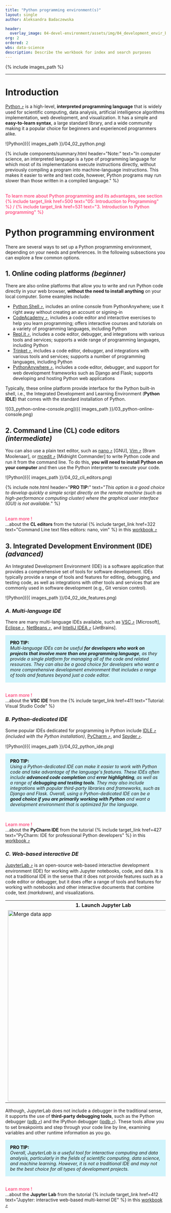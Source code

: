 ```yaml
---
title: "Python programming environment(s)"
layout: single
author: Aleksandra Badaczewska

header:
  overlay_image: 04-devel-environment/assets/img/04_development_envir_banner.png
org: 2
ordered: 2 
wbs: data-science
description: Describe the workbook for index and search purposes
---
```

{% include images_path %}




---


# Introduction

<a href="https://www.python.org" target="_blank">Python  ⤴</a> is a high-level, **interpreted programming language** that is widely used for scientific computing, data analysis, artificial intelligence algorithms implementation, web development, and visualization. It has a simple and **easy-to-learn syntax**, a large standard library, and a wide community making it a popular choice for beginners and experienced programmers alike.

![Python]({{ images_path }}/04_02_python.png)

{% include components/summary.html 
header="Note:" 
text="In computer science, an interpreted language is a type of programming language for which most of its implementations execute instructions directly, without previously compiling a program into machine-language instructions. This makes it easier to write and test code, however, Python programs may run slower than those written in a compiled language." %} 

<br><b><span style="color: #ff3870;font-weight: 500;"> To learn more about Python programming and its advantages, see section {% include target_link href=500 text="05: Introduction to Programming" %} / {% include target_link href=531 text="3. Introduction to Python programming" %} </span></b>


# Python programming environment

There are several ways to set up a Python programming environment, depending on your needs and preferences. In the following subsections you can explore a few common options.

## **1. Online coding platforms** *(beginner)*

There are also online platforms that allow you to write and run Python code directly in your web browser, **without the need to install anything** on your local computer. Some examples include:
* <a href="https://www.python.org/shell/" target="_blank">Python Shell  ⤴</a>, includes an online console from PythonAnywhere; use it right away without creating an account or signing-in
* <a href="https://www.codecademy.com/" target="_blank">CodeAcademy  ⤴</a>, includes a code editor and interactive exercises to help you learn programming; offers interactive courses and tutorials on a variety of programming languages, including Python
* <a href="https://repl.it/" target="_blank">Repl.it  ⤴</a>, includes a code editor, debugger, and integrations with various tools and services; supports a wide range of programming languages, including Python
* <a href="https://trinket.io/" target="_blank">Trinket  ⤴</a>, includes a code editor, debugger, and integrations with various tools and services; supports a number of programming languages, including Python
* <a href="https://www.pythonanywhere.com/" target="_blank">PythonAnywhere  ⤴</a>, includes a code editor, debugger, and support for web development frameworks such as Django and Flask;  supports developing and hosting Python web applications

Typically, these online platform provide interface for the Python built-in shell, i.e., the Integrated Development and Learning Environment (**Python IDLE**) that comes with the standard installation of Python.

![03_python-online-console.png]({{ images_path }}/03_python-online-console.png)

## **2. Command Line (CL) code editors** *(intermediate)*
You can also use a plain text editor, such as <a href="https://www.nano-editor.org" target="_blank">nano  ⤴</a> [GNU], <a href="https://www.vim.org" target="_blank">Vim  ⤴</a> [Bram Moolenaar], or <a href="https://linuxcommand.org/lc3_adv_mc.php" target="_blank">mcedit  ⤴</a> [Midnight Commander] to write Python code and run it from the command line. To do this, **you will need to install Python on your computer** and then use the Python interpreter to execute your code.

![Python]({{ images_path }}/04_02_cli_editors.png)<br>

{% include note.html header="**PRO TIP:**" text="*This option is a good choice to develop quickly a simple script directly on the remote machine (such as high-performance computing cluster) where the graphical user interface (GUI) is not available.*" %}

<br><span style="color: #ff3870;font-weight: 500;">Learn more  !</span> <br>
...about the <b>CL editors</b> from the tutorial {% include target_link href=322 text="Command Line text files editors: nano, vim" %} in this <a href="https://datascience.101workbook.org" target="_blank">workbook  ⤴</a>


## **3. Integrated Development Environment (IDE)** *(advanced)*
An Integrated Development Environment (IDE) is a software application that provides a comprehensive set of tools for software development. IDEs typically provide a range of tools and features for editing, debugging, and testing code, as well as integrations with other tools and services that are commonly used in software development (e.g., Git version control).

![Python]({{ images_path }}/04_02_ide_features.png)<br>

### *A. Multi-language IDE*
There are many multi-language IDEs available, such as <a href="https://code.visualstudio.com" target="_blank">VSC  ⤴</a> [Microsoft], <a href="https://www.eclipse.org/ide/" target="_blank">Eclipse  ⤴</a>, <a href="https://netbeans.apache.org" target="_blank">NetBeans  ⤴</a>, and <a href="https://www.jetbrains.com/idea/" target="_blank">IntelliJ IDEA  ⤴</a> [JetBrains].

<div style="background: #cff4fc; padding: 15px;">
<span style="font-weight:800;">PRO TIP:</span>
<br><span style="font-style:italic;">
Multi-language IDEs can be useful <b>for developers who work on projects that involve more than one programming language</b>, as they provide a single platform for managing all of the code and related resources. They can also be a good choice for developers who want a more comprehensive development environment that includes a range of tools and features beyond just a code editor.
</span>
</div>

<br><span style="color: #ff3870;font-weight: 500;">Learn more  !</span> <br>
...about the <b>VSC IDE</b> from the {% include target_link href=411 text="Tutorial: Visual Studio Code" %}

### *B. Python-dedicated IDE*
Some popular IDEs dedicated for programming in Python include <a href="https://realpython.com/python-idle/" target="_blank">IDLE  ⤴</a> *(included with the Python installation)*, <a href="https://www.jetbrains.com/pycharm/" target="_blank">PyCharm  ⤴</a>, and <a href="https://www.spyder-ide.org" target="_blank">Spyder  ⤴</a>.

![Python]({{ images_path }}/04_02_python_ide.png)<br>

<div style="background: #cff4fc; padding: 15px;">
<span style="font-weight:800;">PRO TIP:</span>
<br><span style="font-style:italic;">
Using a Python-dedicated IDE can make it easier to work with Python code and take advantage of the language's features. These IDEs often include <b>advanced code completion</b> and <b>error highlighting</b>, as well as a range of <b>debugging and testing tools</b>. They may also include integrations with popular third-party libraries and frameworks, such as Django and Flask. Overall, using a Python-dedicated IDE can be a <b>good choice if you are primarily working with Python</b> and want a development environment that is optimized for the language.
</span>
</div>

<br><span style="color: #ff3870;font-weight: 500;">Learn more  !</span> <br>
...about the <b>PyCharm IDE</b> from the tutorial {% include target_link href=427 text="PyCharm: IDE for professional Python developers" %} in this <a href="https://datascience.101workbook.org" target="_blank">workbook  ⤴</a>


### *C. Web-based interactive DE*
<a href="https://jupyter.org/install" target="_blank">JupyterLab  ⤴</a> is an open-source web-based interactive development environment (IDE) for working with Jupyter notebooks, code, and data. It is not a traditional IDE in the sense that it does not provide features such as a code editor or debugger, but it does offer a range of tools and features for working with notebooks and other interactive documents that combine code, text *(markdown)*, and visualizations.

<table>
  <tr> <th>1. Launch Jupyter Lab</th> <th>2. Develop code, comment, and visualize results</th> </tr>
  <tr>
    <td><img src="{{ images_path }}/04_jupyter_launch.gif" alt="Merge data app" width="600"></td>
    <td><img src="{{ images_path }}/04_jupyter_cell_types.png" alt="Merge data app" width="600"></td>
  </tr>
</table>

Although, JupyterLab does not include a debugger in the traditional sense, it supports the use of **third-party debugging tools**, such as the Python debugger (<a href="https://docs.python.org/3/library/pdb.html" target="_blank">pdb  ⤴</a>) and the IPython debugger (<a href="https://ipython.org/ipython-doc/3/api/generated/IPython.core.debugger.html" target="_blank">ipdb  ⤴</a>). These tools allow you to set breakpoints and step through your code line by line, examining variables and other runtime information as you go.

<div style="background: #cff4fc; padding: 15px;">
<span style="font-weight:800;">PRO TIP:</span>
<br><span style="font-style:italic;">
Overall, JupyterLab is a useful tool for interactive computing and data analysis, particularly in the fields of scientific computing, data science, and machine learning. However, it is not a traditional IDE and may not be the best choice for all types of development projects.
</span>
</div>

<br><span style="color: #ff3870;font-weight: 500;">Learn more  !</span> <br>
...about the <b>Jupyter Lab</b> from the tutorial {% include target_link href=412 text="Jupyter: interactive web-based multi-kernel DE" %} in this <a href="https://datascience.101workbook.org" target="_blank">workbook  ⤴</a>
